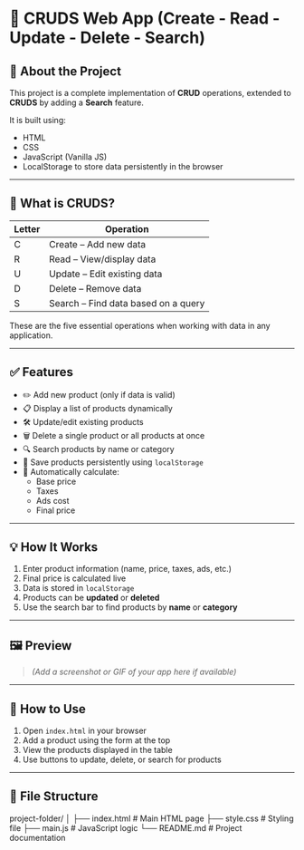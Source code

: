 # 🧾 CRUDS Web App (Create - Read - Update - Delete - Search)

## 📌 About the Project

This project is a complete implementation of **CRUD** operations, extended to **CRUDS** by adding a **Search** feature.

It is built using:
- HTML
- CSS
- JavaScript (Vanilla JS)
- LocalStorage to store data persistently in the browser

---

## 🧩 What is CRUDS?

| Letter | Operation        |
|--------|------------------|
| C      | Create – Add new data |
| R      | Read – View/display data |
| U      | Update – Edit existing data |
| D      | Delete – Remove data |
| S      | Search – Find data based on a query |

These are the five essential operations when working with data in any application.

---

## ✅ Features

- ✏️ Add new product (only if data is valid)
- 📋 Display a list of products dynamically
- 🛠️ Update/edit existing products
- 🗑️ Delete a single product or all products at once
- 🔍 Search products by name or category
- 💾 Save products persistently using `localStorage`
- 🧮 Automatically calculate:
  - Base price
  - Taxes
  - Ads cost
  - Final price

---

## 💡 How It Works

1. Enter product information (name, price, taxes, ads, etc.)
2. Final price is calculated live
3. Data is stored in `localStorage`
4. Products can be **updated** or **deleted**
5. Use the search bar to find products by **name** or **category**

---

## 🖼️ Preview

> *(Add a screenshot or GIF of your app here if available)*

---

## 🚀 How to Use

1. Open `index.html` in your browser
2. Add a product using the form at the top
3. View the products displayed in the table
4. Use buttons to update, delete, or search for products

---

## 📁 File Structure

project-folder/
│
├── index.html # Main HTML page
├── style.css # Styling file
├── main.js # JavaScript logic
└── README.md # Project documentation

